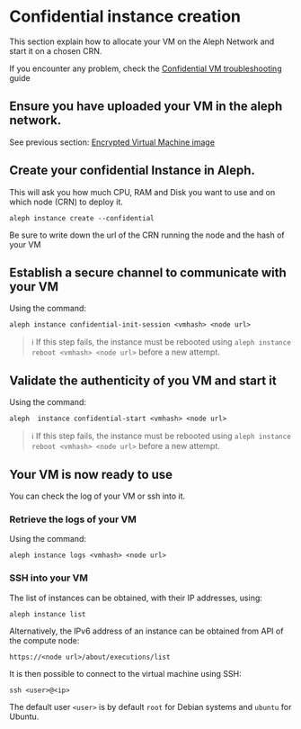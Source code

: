 # Confidential instance creation

This section explain how to allocate your VM on the Aleph Network and start it on a chosen CRN.

If you encounter any problem, check the [Confidential VM troubleshooting](./troubleshooting.md) guide

## Ensure you have uploaded your VM in the aleph network.
See previous section: [Encrypted Virtual Machine image](./encrypted-disk.md)

## Create your confidential Instance in Aleph.

This will ask you how much CPU, RAM and Disk you want to use and on which node (CRN) to deploy it.

```shell
aleph instance create --confidential
```

Be sure to write down the url of the CRN running the node and the hash of your VM

## Establish a secure channel to communicate with your VM

Using the command:
```shell
aleph instance confidential-init-session <vmhash> <node url>
``` 

> ℹ️ If this step fails, the instance must be rebooted using `aleph instance reboot <vmhash> <node url>` before
> a new attempt.

## Validate the authenticity of you VM and start it

Using the command:

```shell
aleph  instance confidential-start <vmhash> <node url>
``` 

> ℹ️ If this step fails, the instance must be rebooted using `aleph instance reboot <vmhash> <node url>` before
> a new attempt.

## Your VM is now ready to use

You can check the log of your VM or ssh into it.

### Retrieve the logs of your VM

Using the command:

```shell
aleph instance logs <vmhash> <node url>
```

### SSH into your VM

The list of instances can be obtained, with their IP addresses, using:

```shell
aleph instance list
```

Alternatively, the IPv6 address of an instance can be obtained from API of the compute node:
```
https://<node url>/about/executions/list
```

It is then possible to connect to the virtual machine using SSH:
```shell
ssh <user>@<ip>
```

The default user `<user>` is by default `root` for Debian systems and `ubuntu` for Ubuntu.
